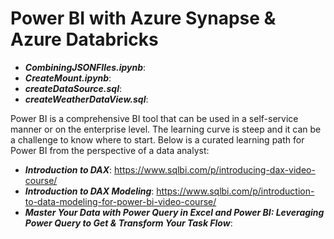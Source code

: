 # Power BI with Azure Synapse & Azure Databricks

- ***CombiningJSONFIles.ipynb***: 
- ***CreateMount.ipynb***: 
- ***createDataSource.sql***: 
- ***createWeatherDataView.sql***: 

Power BI is a comprehensive BI tool that can be used in a self-service manner or on the enterprise level. The learning curve is steep and it can be a challenge to know where to start. Below is a curated learning path for Power BI from the perspective of a data analyst:
- ***Introduction to DAX***:  https://www.sqlbi.com/p/introducing-dax-video-course/
- ***Introduction to DAX Modeling***:  https://www.sqlbi.com/p/introduction-to-data-modeling-for-power-bi-video-course/
- ***Master Your Data with Power Query in Excel and Power BI: Leveraging Power Query to Get & Transform Your Task Flow***:
